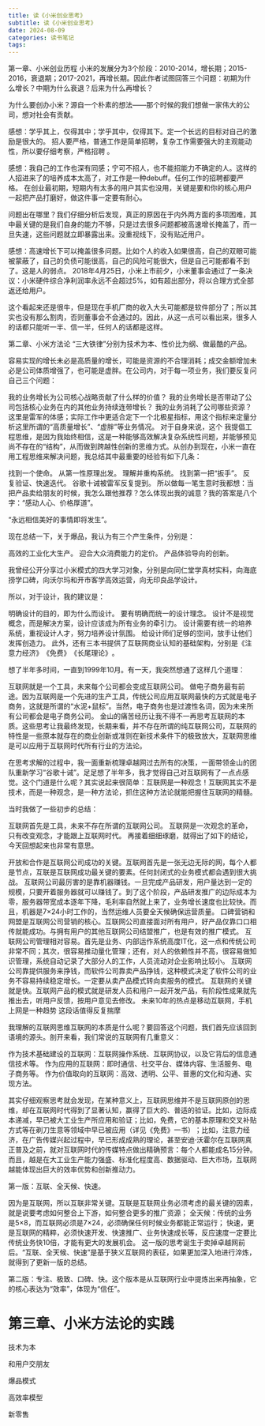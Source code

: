 ```yaml
---
title: 读《小米创业思考》
subtitle: 读《小米创业思考》
date: 2024-08-09
categories: 读书笔记
tags: 
---
```


第一章、小米创业历程
小米的发展分为3个阶段：2010-2014，增长期；2015-2016，衰退期；2017-2021，再增长期。因此作者试图回答三个问题：初期为什么增长？中期为什么衰退？后来为什么再增长？

为什么要创办小米？源自一个朴素的想法——那个时候的我们想做一家伟大的公司，想对社会有贡献。

感想：学乎其上，仅得其中；学乎其中，仅得其下。定一个长远的目标对自己的激励是很大的。
招人要严格，普通工作是简单招聘，复杂工作需要强大的主观能动性，所以要仔细考察，严格招聘 。

感想：我自己的工作也深有同感；宁可不招人，也不能招能力不确定的人。这样的人招进来了的培养成本太高了，对工作是一种debuff。任何工作的招聘都要严格。
在创业最初期，短期内有太多的用户其实也没用，关键是要和你的核心用户一起把产品打磨好，做这件事一定要有耐心。

问题出在哪里？我们仔细分析后发现，真正的原因在于内外两方面的多项困难，其中最关键的是我们自身的能力不够，只是过去很多问题都被高速增长掩盖了，而一旦失速，这些问题就立即暴露出来。没重视线下，没有贴近用户。

感想：高速增长下可以掩盖很多问题。比如个人的收入如果很高，自己的双眼可能被蒙蔽了，自己的负债可能很高，自己的风险可能很大，但是自己可能都看不到了。这是人的弱点。
2018年4月25日，小米上市前夕，小米董事会通过了一条决议：小米硬件综合净利润率永远不会超过5%，如有超出部分，将以合理方式全部返还给用户。

这个看起来还是很牛，但是现在手机厂商的收入大头可能都是软件部分了；所以其实也没有那么割肉，否则董事会不会通过的。因此，从这一点可以看出来，很多人的话都只能听一半、信一半，任何人的话都是这样。


第二章、小米方法论
“三大铁律”分别为技术为本、性价比为纲、做最酷的产品。

容易实现的增长未必是高质量的增长，可能是资源的不合理消耗；成交金额增加未必是公司体质增强了，也可能是虚胖。在公司内，对于每一项业务，我们要反复问自己三个问题：

我的业务增长为公司核心战略贡献了什么样的价值？
我的业务增长是否带动了公司包括核心业务在内的其他业务持续连带增长？
我的业务消耗了公司哪些资源？
这里是雷军的体感；实际工作中更适合定下一个北极星指标，用这个指标来定量分析这里所谓的“高质量增长”、“虚胖”等业务情况。
对于自身来说，这个
我提倡工程思维，是因为我始终相信，这是一种能够高效解决复杂系统性问题，并能够预见尚不存在的“结构”，从而做到跨越性创新的思维方式。从创办到现在，小米一直在用工程思维来解决问题，我总结其中最重要的经验有如下几条：

找到一个使命。
从第一性原理出发。
理解并重构系统。
找到第一把“扳手”。
反复验证、快速迭代。
谷歌十诫被雷军反复提到。
所以做每一笔生意时我都想：当把产品卖给朋友的时候，我怎么跟他推荐？怎么体现出我的诚意？我的答案是八个字：“感动人心、价格厚道”。

“永远相信美好的事情即将发生”。

现在总结一下，关于爆品，我认为有三个产生条件，分别是：

高效的工业化大生产。
迎合大众消费能力的定价。
产品体验导向的创新。

我曾经公开分享过小米模式的四大学习对象，分别是向同仁堂学真材实料，向海底捞学口碑，向沃尔玛和开市客学高效运营，向无印良品学设计。

所以，对于设计，我的建议是：

明确设计的目的，即为什么而设计。
要有明确而统一的设计理念。
设计不是视觉概念，而是解决方案，设计应该成为所有业务的牵引力。
设计需要有统一的培养系统，重视设计人才，努力培养设计氛围。
给设计师们足够的空间，放手让他们发挥创造力。
此外，还有三本书提供了互联网商业认知的基础架构，分别是《注意力经济》​《免费》​《长尾理论》​。

想了半年多时间，一直到1999年10月。有一天，我突然想通了这样几个道理：

互联网就是一个工具，未来每个公司都会变成互联网公司。
做电子商务最有前途。因为互联网是一个先进的生产工具，传统公司应用互联网最快的方式就是电子商务，这就是所谓的“水泥+鼠标”​。当然，电子商务也是过渡性名词，因为未来所有公司都会是电子商务公司。
金山的痛苦经历让我不得不一再思考互联网的本质。这些思考让我最终发现，长期来看，并不存在所谓的纯互联网公司，互联网的特性是一些原本就存在的商业创新或准则在新技术条件下的极致放大，互联网思维是可以应用于互联网时代所有行业的方法论。

在思考求解的过程中，我一面重新梳理卓越网过去所有的决策，一面带领金山的团队重新学习“谷歌十诫”​。足足想了半年多，我才觉得自己对互联网有了一点点感觉。这个门道是什么呢？其实说起来很简单：互联网是一种观念！互联网其实不是技术，而是一种观念，是一种方法论，抓住这种方法论就能把握住互联网的精髓。

当时我做了一些初步的总结：

互联网首先是工具，未来不存在所谓的互联网公司。
互联网是一次观念的革命，只有改变观念，才能跟上互联网时代。
再接着细细琢磨，就得出了如下的结论，今天回想起来也非常有意思。

开放和合作是互联网公司成功的关键。互联网首先是一张无边无际的网，每个人都是节点，互联是互联网成功最关键的要素。任何封闭式的业务模式都会遇到很大挑战。
互联网公司最厉害的是靠机器赚钱。一旦完成产品研发，用户量达到一定的规模，只要开着服务器就可以赚钱了。到了这个阶段，产品研发推广的边际成本为零，服务器带宽成本逐年下降，毛利率自然就上来了，业务增长速度也比较快。而且，机器是7×24小时工作的，当然运维人员要全天候确保运营质量。
口碑营销和网盟是互联网公司营销的核心。互联网公司直接面对所有用户，好产品仅靠口口相传就能成功。与拥有用户的其他互联网公司结盟推广，也是有效的推广模式。
互联网公司管理相对容易。首先是业务、内部运作系统高度IT化，这一点和传统公司非常不同；其次，很容易推动量化管理；还有，对人的依赖性并不高，很容易做知识管理，系统自动记录了大部分人的工作，人员流动对企业影响比较小。
互联网公司靠提供服务来挣钱，而软件公司靠卖产品挣钱，这种模式决定了软件公司的业务不容易持续稳定增长。一定要从卖产品模式转向卖服务的模式。
互联网的关键就是快。互联网产品的模式就是研发人员和用户一起开发产品，有阶段性成果就先推出去，听用户反馈，按用户意见去修改。
未来10年的热点是移动互联网，手机上网是一种趋势
这段话值得反复揣摩

我理解的互联网思维互联网的本质是什么呢？要回答这个问题，我们首先应该回到语境的源头。剖开来看，我们常说的互联网有几重意义：

作为技术基础建设的互联网：互联网操作系统、互联网协议，以及它背后的信息通信技术等。
作为应用的互联网：即时通信、社交平台、媒体内容、生活服务、电子商务等。
作为价值取向的互联网：高效、透明、公平、普惠的文化和沟通、实现方法。


其实仔细观察思考就会发现，在某种意义上，互联网思维并不是互联网原创的思维，却在互联网时代得到了显著认知，赢得了巨大的、普适的验证。比如，边际成本递减，早已被大工业生产所应用和验证；比如，免费，它的基本原理和交叉补贴方式等在剃刀生意等领域中早已被应用（详见《免费》一书）​；比如，注意力经济，在广告传媒兴起过程中，早已形成成熟的理论，甚至安迪·沃霍尔在互联网真正普及之前，就对互联网时代的传媒特点做出精确预言：每个人都能成名15分钟。而且，越是在大工业生产能力强盛、标准化程度高、数据驱动、巨大市场，互联网越能体现出巨大的效率优势和创新推动力。



第一版：互联、全天候、快速。

因为是互联网，所以互联非常关键。互联是互联网业务必须考虑的最关键的因素，就是说要考虑如何整合上下游，如何整合更多的推广资源；
全天候：传统的业务是5×8，而互联网必须是7×24，必须确保任何时候业务都能正常运行；
快速，更是互联网的精粹，必须快速开发、快速推广、业务快速成长等，反应速度一定要比传统业务快10倍，才能有更大的发展机会。
这一版的思考诞生于卖掉卓越网前后。​“互联、全天候、快速”是基于狭义互联网的表征，如果更加深入地进行淬炼，就得到了更新一版的总结。

第二版：专注、极致、口碑、快。这个版本是从互联网行业中提炼出来再抽象，它的核心表达为“效率”​，体现为“信任”​。


# 第三章、小米方法论的实践
技术为本

和用户交朋友

爆品模式

高效率模型

新零售

